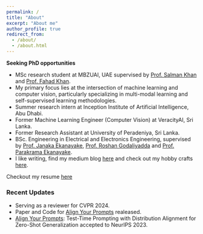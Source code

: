 ```yaml
---
permalink: /
title: "About"
excerpt: "About me"
author_profile: true
redirect_from: 
  - /about/
  - /about.html
---
```


<!-- Global site tag (gtag.js) - Google Analytics -->
<script async src="https://www.googletagmanager.com/gtag/js?id=G-W3Q11QFD2Y"></script>
<script>
  window.dataLayer = window.dataLayer || [];
  function gtag(){dataLayer.push(arguments);}
  gtag('js', new Date());

  gtag('config', 'G-W3Q11QFD2Y');
</script>


**Seeking PhD opportunities**

* MSc research student at MBZUAI, UAE supervised by [Prof. Salman Khan](https://scholar.google.com.pk/citations?user=M59O9lkAAAAJ&hl=en)
  and [Prof. Fahad Khan](https://scholar.google.com/citations?user=zvaeYnUAAAAJ&hl=en).
* My primary focus lies at the intersection of machine learning and computer vision, particularly specializing in multi-modal learning and self-supervised learning methodologies. 
* Summer research intern at Inception Institute of Artificial Intelligence, Abu Dhabi.
* Former Machine Learning Engineer (Computer Vision) at VeracityAI, Sri Lanka.
* Former Research Assistant at University of Peradeniya, Sri Lanka.
* BSc. Engineering in Electrical and Electronics Engineering, supervised by [Prof. Janaka Ekanayake](https://scholar.google.com/citations?user=yqup6Q8AAAAJ&hl=en), [Prof. Roshan Godaliyadda](https://scholar.google.com/citations?user=6_XOJbsAAAAJ&hl=en) and [Prof. Parakrama Ekanayake](https://scholar.google.com/citations?user=uJvb7zwAAAAJ&hl=en).
* I like writing, find my medium blog [here](https://jameel-hassan.medium.com) and check out my hobby crafts [here](https://jameelhassan.github.io/hobbies/).

Checkout my resume [here](https://jameelhassan.github.io/files/JameelHassan.pdf)

### Recent Updates

* Serving as a reviewer for CVPR 2024. 
* Paper and Code for [Align Your Prompts](https://jameelhassan.github.io/promptalign) realeased. 
* [Align Your Prompts](https://jameelhassan.github.io/promptalign): Test-Time Prompting with Distribution Alignment for Zero-Shot Generalization accepted to NeurIPS 2023.
